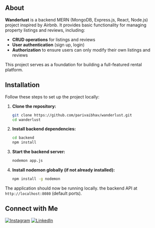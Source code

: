 ## About

**Wanderlust** is a backend MERN (MongoDB, Express.js, React, Node.js) project inspired by Airbnb. It provides basic functionality for managing property listings and reviews, including:

- **CRUD operations** for listings and reviews
- **User authentication** (sign up, login)
- **Authorization** to ensure users can only modify their own listings and reviews

This project serves as a foundation for building a full-featured rental platform.

## Installation

Follow these steps to set up the project locally:

1. **Clone the repository:**

   ```bash
   git clone https://github.com/parivaibhav/wanderlust.git
   cd wanderlust
   ```

2. **Install backend dependencies:**

   ```bash
   cd backend
   npm install
   ```

3. **Start the backend server:**

   ```bash
   nodemon app.js
   ```

4. **Install nodemon globally (if not already installed):**

   ```bash
   npm install -g nodemon
   ```

The application should now be running locally. the backend API at `http://localhost:8080` (default ports).

## Connect with Me

[![Instagram](https://img.shields.io/badge/Instagram-@yourusername-E4405F?style=flat&logo=instagram&logoColor=white)](https://instagram.com/vaibhhav87)
[![LinkedIn](https://img.shields.io/badge/LinkedIn-YourName-0077B5?style=flat&logo=linkedin&logoColor=white)](https://www.linkedin.com/in/vaibhav-pari-399a88230/)
